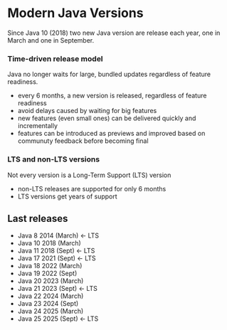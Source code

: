 # Modern Java Versions

Since Java 10 (2018) two new Java version are release each year, one in March and one in September.

### Time-driven release model

Java no longer waits for large, bundled updates regardless of feature readiness.

- every 6 months, a new version is released, regardless of feature readiness
- avoid delays caused by waiting for big features
- new features (even small ones) can be delivered quickly and incrementally
- features can be introduced as previews and improved based on communuty feedback before becoming final

### LTS and non-LTS versions

Not every version is a Long-Term Support (LTS) version

- non-LTS releases are supported for only 6 months
- LTS versions get years of support

## Last releases

- Java 8 2014 (March) ← LTS
- Java 10 2018 (March)
- Java 11 2018 (Sept) ← LTS
- Java 17 2021 (Sept) ← LTS
- Java 18 2022 (March)
- Java 19 2022 (Sept)
- Java 20 2023 (March)
- Java 21 2023 (Sept) ← LTS
- Java 22 2024 (March)
- Java 23 2024 (Sept)
- Java 24 2025 (March)
- Java 25 2025 (Sept) ← LTS
